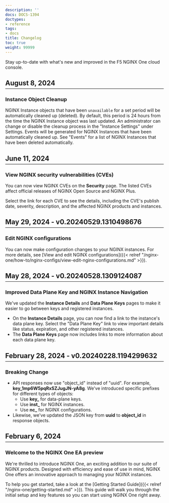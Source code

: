 ```yaml
---
description: ''
docs: DOCS-1394
doctypes:
- reference
tags:
- docs
title: Changelog
toc: true
weight: 99999
---
```


<style>
  h2 {
    position: relative;
    margin-bottom: 20px;
  }

  h2::after {
    content: "";
    display: block;
    width: 100%;
    height: 1px;
    background-color: #000; /* Adjust the color as needed */
    margin-top: 5px; /* Space between the heading and the horizontal line */
  }
</style>

Stay up-to-date with what's new and improved in the F5 NGINX One cloud console.

## August 8, 2024

### Instance Object Cleanup

NGINX Instance objects that have been `unavailable` for a set period will be automatically cleaned up (deleted). By default, this period is 24 hours from the time the NGINX Instance object was last updated. An administrator can change or disable the cleanup process in the "Instance Settings" under Settings. Events will be generated for NGINX Instances that have been automatically cleaned up. See "Events" for a list of NGINX Instances that have been deleted automatically. 

## June 11, 2024

### View NGINX security vulnerabilities (CVEs)

You can now view NGINX CVEs on the **Security** page. The listed CVEs affect official releases of NGINX Open Source and NGINX Plus.

Select the link for each CVE to see the details, including the CVE's publish date, severity, description, and the affected NGINX products and instances.

## May 29, 2024 - v0.20240529.1310498676

### Edit NGINX configurations

You can now make configuration changes to your NGINX instances. For more details, see [View and edit NGINX configurations]({{< relref "/nginx-one/how-to/nginx-configs/view-edit-nginx-configurations.md" >}}).

## May 28, 2024 - v0.20240528.1309124087

### Improved Data Plane Key and NGINX Instance Navigation

We've updated the **Instance Details** and **Data Plane Keys** pages to make it easier to go between keys and registered instances.

- On the **Instance Details** page, you can now find a link to the instance's data plane key. Select the "Data Plane Key" link to view important details like status, expiration, and other registered instances.
- The **Data Plane Keys** page now includes links to more information about each data plane key.

## February 28, 2024 - v0.20240228.1194299632

### Breaking Change

- API responses now use "object_id" instead of "uuid". For example, **key_1mp6W5pqRxSZJugJN-yA8g**. We've introduced specific prefixes for different types of objects:
  - Use **key_** for data-plane keys.
  - Use **inst_** for NGINX instances.
  - Use **nc_** for NGINX configurations.
- Likewise, we've updated the JSON key from **uuid** to **object_id** in response objects.

## February 6, 2024

### Welcome to the NGINX One EA preview

We're thrilled to introduce NGINX One, an exciting addition to our suite of NGINX products. Designed with efficiency and ease of use in mind, NGINX One offers an innovative approach to managing your NGINX instances.

To help you get started, take a look at the [Getting Started Guide]({{< relref "/nginx-one/getting-started.md" >}}). This guide will walk you through the initial setup and key features so you can start using NGINX One right away.
